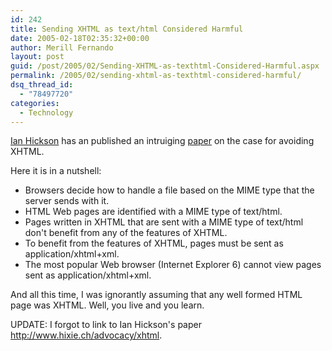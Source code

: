 ```yaml
---
id: 242
title: Sending XHTML as text/html Considered Harmful
date: 2005-02-18T02:35:32+00:00
author: Merill Fernando
layout: post
guid: /post/2005/02/Sending-XHTML-as-texthtml-Considered-Harmful.aspx
permalink: /2005/02/sending-xhtml-as-texthtml-considered-harmful/
dsq_thread_id:
  - "78497720"
categories:
  - Technology
---
```

<P><A href="http://ln.hixie.ch/">Ian Hickson</A> has an published an intruiging <A href="http://www.hixie.ch/advocacy/xhtml">paper</A> on the case for avoiding XHTML. </P>
<P>Here it is in a nutshell: </P>
<UL>
<LI>Browsers decide how to handle a file based on the MIME type that the server sends with it. 
<LI>HTML Web pages are identified with a MIME type of text/html. 
<LI>Pages written in XHTML that are sent with a MIME type of text/html don't benefit from any of the features of XHTML. 
<LI>To benefit from the features of XHTML, pages must be sent as application/xhtml+xml. 
<LI>The most popular Web browser (Internet Explorer 6) cannot view pages sent as application/xhtml+xml. </LI></UL>
<P>And all this time,&nbsp;I was ignorantly&nbsp;assuming that any well formed HTML page was XHTML.&nbsp;Well,&nbsp;you live and you learn.</P>
<P>UPDATE: I forgot to link to Ian Hickson's paper <A href="http://www.hixie.ch/advocacy/xhtml">http://www.hixie.ch/advocacy/xhtml</A>.</P>
